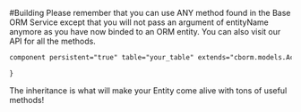#Building
Please remember that you can use ANY method found in the Base ORM Service except that you will not pass an argument of entityName anymore as you have now binded to an ORM entity. You can also visit our API for all the methods.

```cfc
component persistent="true" table="your_table" extends="cborm.models.ActiveEntity"{

}
```
The inheritance is what will make your Entity come alive with tons of useful methods!
